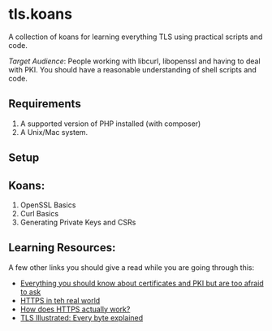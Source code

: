 # tls.koans

A collection of koans for learning everything TLS using practical scripts and code.

_Target Audience_: People working with libcurl, libopenssl and having to deal with PKI. You should have a reasonable understanding of shell scripts and code.

## Requirements

1.  A supported version of PHP installed (with composer)
2.  A Unix/Mac system.

## Setup

## Koans:

1.  OpenSSL Basics
2.  Curl Basics
3.  Generating Private Keys and CSRs

## Learning Resources:

A few other links you should give a read while you are going through this:

-   [Everything you should know about certificates and PKI but are too afraid to ask](https://smallstep.com/blog/everything-pki.html)
-   [HTTPS in teh real world](https://robertheaton.com/2018/11/28/https-in-the-real-world/)
-   [How does HTTPS actually work?](https://robertheaton.com/2014/03/27/how-does-https-actually-work/)
-   [TLS Illustrated: Every byte explained](https://tls.ulfheim.net/)
